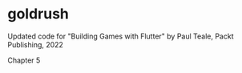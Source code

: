 # goldrush

Updated code for "Building Games with Flutter" by Paul Teale, Packt Publishing, 2022

Chapter 5